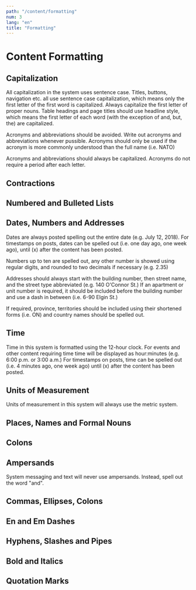 ```yaml
---
path: "/content/formatting"
num: 3
lang: "en"
title: "Formatting"
---
```


# Content Formatting

## Capitalization

All capitalization in the system uses sentence case. Titles, buttons, navigation etc. all use sentence case capitalization, which means only the first letter of the first word is capitalized. Always capitalize the first letter of proper nouns. Table headings and page titles should use headline style, which means the first letter of each word (with the exception of and, but, the) are capitalized.

Acronyms and abbreviations should be avoided. Write out acronyms and abbreviations whenever pussible. Acronyms should only be used if  the acronym is more commonly understood than the full name (i.e. NATO)

Acronyms and abbreviations should always be capitalized. Acronyms do not require a period after each letter.

## Contractions

## Numbered and Bulleted Lists

## Dates, Numbers and Addresses

Dates are always posted spelling out the entire date (e.g. July 12, 2018). For timestamps on posts, dates can be spelled out (i.e. one day ago, one week ago), until (x) after the content has been posted.

Numbers up to ten are spelled out, any other number is showed using regular digits, and rounded to two decimals if necessary (e.g. 2.35)

Addresses should always start with the building number, then street name, and the street type abbreviated (e.g. 140 O'Connor St.) If an apartment or unit number is required, it should be included before the building number and use a dash in between (i.e. 6-90 Elgin St.)

If required, province, territories should be included using their shortened forms (i.e. ON) and country names should be spelled out.

## Time

Time in this system is formatted using the 12-hour clock. For events and other content requiring time time will be displayed as hour:minutes (e.g. 6:00 p.m. or 3:00 a.m.) For timestamps on posts, time can be spelled out  (i.e. 4 minutes ago, one week ago) until (x) after the content has been posted.  

## Units of Measurement

Units of measurement in this system will always use the metric system.

## Places, Names and Formal Nouns

## Colons

## Ampersands

System messaging and text will never use ampersands. Instead, spell out the word "and".

## Commas, Ellipses, Colons

## En and Em Dashes

## Hyphens, Slashes and Pipes

## Bold and Italics

## Quotation Marks
